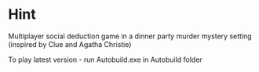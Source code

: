 # Hint
Multiplayer social deduction game in a dinner party murder mystery setting (inspired by Clue and Agatha Christie)

To play latest version - run Autobuild.exe in Autobuild folder
